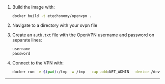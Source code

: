
1. Build the image with:
    ```bash
    docker build -t etechonomy/openvpn .
    ```

2. Navigate to a directory with your ovpn file

3. Create an `auth.txt` file with the OpenVPN username and password on separate lines:
    ```bash
    username
    password
    ```

4. Connect to the VPN with:
    ```bash
    docker run -v $(pwd):/tmp -w /tmp --cap-add=NET_ADMIN --device /dev/net/tun:/dev/net/tun -td --hostname vpn1 --name vpn2 --network host etechonomy/openvpn *.ovpn --auth-user-pass auth.txt
    ```

---
